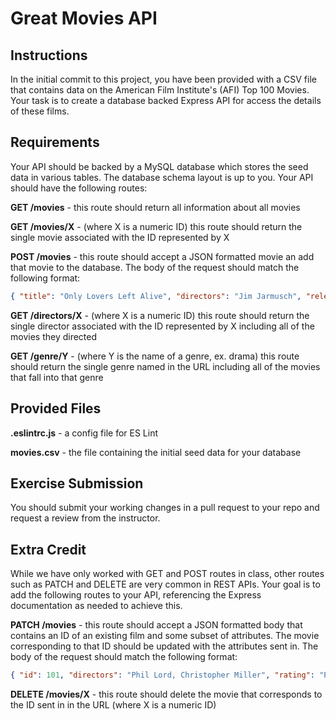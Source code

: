 # Great Movies API

## Instructions
In the initial commit to this project, you have been provided with a CSV file that contains data on the American Film Institute's (AFI) Top 100 Movies. Your task is to create a database backed Express API for access the details of these films.

## Requirements
Your API should be backed by a MySQL database which stores the seed data in various tables. The database schema layout is up to you. Your API should have the following routes:

**GET /movies** - this route should return all information about all movies

**GET /movies/X** - (where X is a numeric ID) this route should return the single movie associated with the ID represented by X

**POST /movies** - this route should accept a JSON formatted movie an add that movie to the database. The body of the request should match the following format:

```json
{ "title": "Only Lovers Left Alive", "directors": "Jim Jarmusch", "releaseDate": "2013-12-25", "rating": "R", "runTime": 123, "genres": "Drama, Musical" }
```

**GET /directors/X** - (where X is a numeric ID) this route should return the single director associated with the ID represented by X including all of the movies they directed

**GET /genre/Y** - (where Y is the name of a genre, ex. drama) this route should return the single genre named in the URL including all of the movies that fall into that genre

## Provided Files

**.eslintrc.js** - a config file for ES Lint

**movies.csv** - the file containing the initial seed data for your database

## Exercise Submission
You should submit your working changes in a pull request to your repo and request a review from the instructor.

## Extra Credit
While we have only worked with GET and POST routes in class, other routes such as PATCH and DELETE are very common in REST APIs. Your goal is to add the following routes to your API, referencing the Express documentation as needed to achieve this.

**PATCH /movies** - this route should accept a JSON formatted body that contains an ID of an existing film and some subset of attributes. The movie corresponding to that ID should be updated with the attributes sent in. The body of the request should match the following format:

```json
{ "id": 101, "directors": "Phil Lord, Christopher Miller", "rating": "PG" }
```

**DELETE /movies/X** - this route should delete the movie that corresponds to the ID sent in in the URL (where X is a numeric ID)
